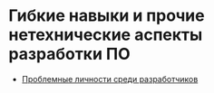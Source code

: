 # Гибкие навыки и прочие нетехнические аспекты разработки ПО
- [Проблемные личности среди разработчиков](https://habr.com/post/431534)
